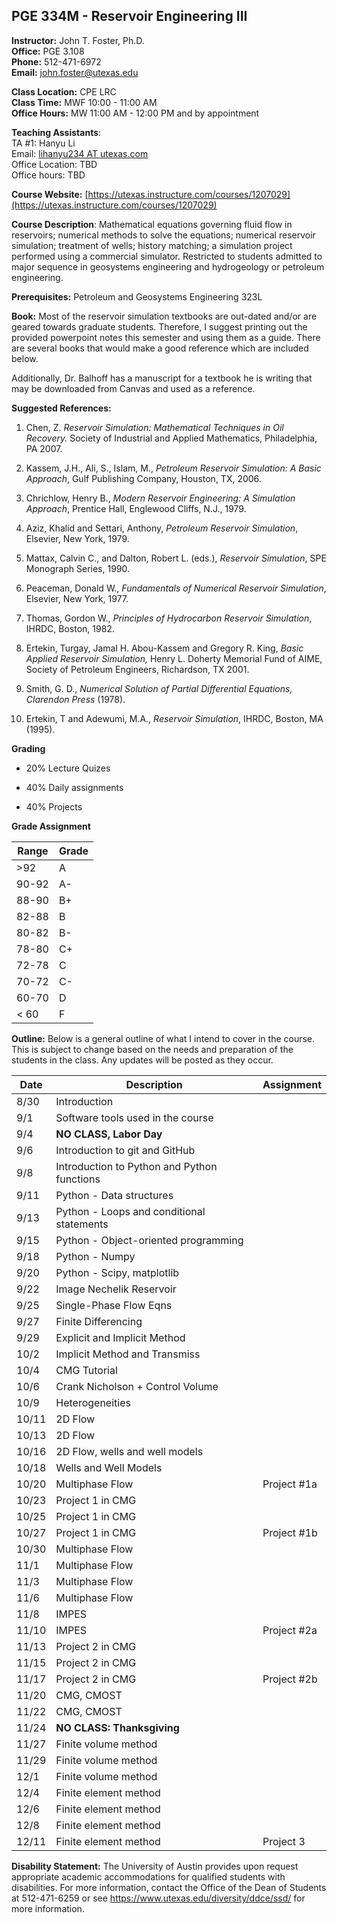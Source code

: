 <!--
.. title: Syllabus
.. slug: index
.. date: 2017-08-29 08:00:00 UTC-05:00
.. template: notitle.tmpl
.. description: PGE 323M - Reservoir Engineering III syllabus page
-->

## PGE 334M - Reservoir Engineering III  


**Instructor:** John T. Foster, Ph.D.  
**Office:** PGE 3.108  
**Phone:** 512-471-6972  
**Email:** [john.foster@utexas.edu](mailto:john.foster@.utexas.edu)  

**Class Location:** CPE LRC  
**Class Time:** MWF 10:00 - 11:00 AM  
**Office Hours:** MW 11:00 AM - 12:00 PM and by appointment   

**Teaching Assistants**:  
TA #1: Hanyu Li   
Email: [lihanyu234 AT utexas.com](lihanyu234@utexas.com])   
Office Location: TBD  
Office hours: TBD  



**Course Website:** [https://utexas.instructure.com/courses/1207029](https://utexas.instructure.com/courses/1207029)

**Course Description**: Mathematical equations governing fluid flow in reservoirs; numerical methods to solve the equations; numerical reservoir simulation; treatment of wells; history matching; a simulation project performed using a commercial simulator. Restricted to students admitted to major sequence in geosystems engineering and hydrogeology or petroleum engineering. 


**Prerequisites:** Petroleum and Geosystems Engineering 323L

**Book:** Most of the reservoir simulation textbooks are out-dated and/or are geared towards graduate students. Therefore, I suggest printing out the provided powerpoint notes this semester and using them as a guide. There are several books that would make a good reference which are included below.  

Additionally, Dr. Balhoff has a manuscript for a textbook he is writing that may be downloaded from Canvas and used as a reference.  

**Suggested References:**

1. Chen, Z. *Reservoir Simulation: Mathematical Techniques in Oil Recovery.* Society of Industrial and Applied Mathematics, Philadelphia, PA 2007.

1. Kassem, J.H., Ali, S., Islam, M., *Petroleum Reservoir Simulation: A Basic Approach*, Gulf Publishing Company, Houston, TX, 2006.

1. Chrichlow, Henry B., *Modern Reservoir Engineering: A Simulation Approach*, Prentice Hall, Englewood Cliffs, N.J., 1979.

1. Aziz, Khalid and Settari, Anthony, *Petroleum Reservoir Simulation*, Elsevier, New York, 1979.

1. Mattax, Calvin C., and Dalton, Robert L. (eds.), *Reservoir Simulation*, SPE Monograph Series, 1990.

1. Peaceman, Donald W., *Fundamentals of Numerical Reservoir Simulation*, Elsevier, New York, 1977.

1. Thomas, Gordon W., *Principles of Hydrocarbon Reservoir Simulation*, IHRDC, Boston, 1982.

1. Ertekin, Turgay, Jamal H. Abou-Kassem and Gregory R. King, *Basic Applied Reservoir Simulation,* Henry L. Doherty Memorial Fund of AIME, Society of Petroleum Engineers, Richardson, TX 2001.

1. Smith, G. D., *Numerical Solution of Partial Differential Equations, Clarendon Press* (1978).

1. Ertekin, T and Adewumi, M.A., *Reservoir Simulation*, IHRDC, Boston, MA (1995).


**Grading**

 * 20% Lecture Quizes

 * 40% Daily assignments

 * 40% Projects


**Grade Assignment**

|Range|Grade|
|-|-|
|>92| A  |
|90-92| A-  |
|88-90| B+  |
|82-88| B  |
|80-82| B-  |
|78-80| C+  |
|72-78| C  |
|70-72| C-  |
|60-70| D  |
|< 60| F  |  


**Outline:** Below is a general outline of what I intend to cover in the course.  This is subject to change based on the needs and preparation of the students in the class.  Any updates will be posted as they occur.  


| Date | Description | Assignment |
|-----------------|---------------------|-----------|
|8/30| Introduction||
|9/1| Software tools used in the course ||
|9/4| **NO CLASS, Labor Day** ||
|9/6| Introduction to git and GitHub ||
|9/8| Introduction to Python and Python functions ||
|9/11| Python - Data structures ||
|9/13| Python - Loops and conditional statements ||
|9/15| Python - Object-oriented programming ||
|9/18| Python - Numpy ||
|9/20| Python - Scipy, matplotlib ||
|9/22| Image Nechelik Reservoir |  |
|9/25| Single-Phase Flow Eqns | |
|9/27| Finite Differencing | |
|9/29| Explicit and Implicit Method |  |
|10/2| Implicit Method and Transmiss | |
|10/4| CMG Tutorial | |
|10/6| Crank Nicholson + Control Volume |  |
|10/9| Heterogeneities | |
|10/11| 2D Flow |
|10/13| 2D Flow |
|10/16| 2D Flow, wells and well models |  |
|10/18| Wells and Well Models | |
|10/20| Multiphase Flow | Project #1a |
|10/23| Project 1 in CMG |   |
|10/25| Project 1 in CMG |   |
|10/27| Project 1 in CMG |  Project #1b |
|10/30| Multiphase Flow | |
|11/1|  Multiphase Flow | |
|11/3| Multiphase Flow | |
|11/6| Multiphase Flow | |
|11/8| IMPES | |
|11/10| IMPES | Project #2a |
|11/13| Project 2 in CMG |  |
|11/15| Project 2 in CMG |  |
|11/17| Project 2 in CMG | Project #2b |
|11/20| CMG, CMOST | |
|11/22| CMG, CMOST | |
|11/24| **NO CLASS: Thanksgiving** | |
|11/27| Finite volume method | |
|11/29| Finite volume method | |
|12/1| Finite volume method | |
|12/4| Finite element method | |
|12/6| Finite element method | |
|12/8| Finite element method | |
|12/11| Finite element method | Project 3 |  


**Disability Statement:** The University of Austin provides upon request appropriate academic accommodations for qualified students with disabilities. For more information, contact the Office of the Dean of Students at 512-471-6259 or see <a href="https://www.utexas.edu/diversity/ddce/ssd/" target="_blank">https://www.utexas.edu/diversity/ddce/ssd/</a> for more information.
